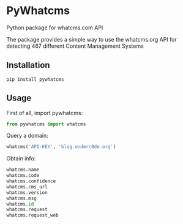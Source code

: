 # PyWhatcms
Python package for whatcms.com API

The package provides a simple way to use the whatcms.org API for detecting 467 different Content Management Systems

## Installation
```
pip install pywhatcms
```

## Usage
First of all, import pywhatcms:
```python
from pywhatcms import whatcms
```
Query a domain:
```python
whatcms('API-KEY', 'blog.underc0de.org')
```
Obtain info:
```python
whatcms.name
whatcms.code
whatcms.confidence
whatcms.cms_url
whatcms.version
whatcms.msg
whatcms.id
whatcms.request
whatcms.request_web
```
